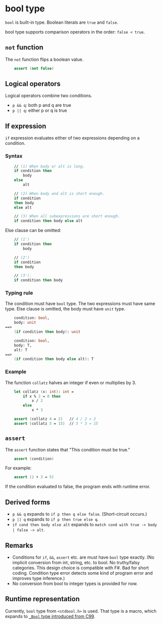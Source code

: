 # bool type

`bool` is built-in type. Boolean literals are `true` and `false`.

bool type supports comparison operators in the order: `false < true`.

## `not` function

The `not` function flips a boolean value.

```fsharp
    assert (not false)
```

## Logical operators

Logical operators combine two conditions.

- `p && q`: both p and q are true
- `p || q`: either p or q is true

## If expression

`if` expression evaluates either of two expressions depending on a condition.

### Syntax

```fsharp
    // (1) When body or alt is long.
    if condition then
        body
    else
        alt

    // (2) When body and alt is short enough.
    if condition
    then body
    else alt

    // (3) When all subexpressions are short enough.
    if condition then body else alt
```

Else clause can be omitted:

```fsharp
    // (1')
    if condition then
        body

    // (2')
    if condition
    then body

    // (3').
    if condition then body
```

### Typing rule

The condition must have `bool` type. The two expressions must have same type. Else clause is omitted, the body must have `unit` type.

```fsharp
    condition: bool,
    body: unit
==>
    (if condition then body): unit
```

```fsharp
    condition: bool,
    body: T,
    alt: T
==>
    (if condition then body else alt): T
```

### Example

The function `collatz` halves an integer if even or multiplies by 3.

```fsharp
    let collatz (x: int): int =
        if x % 2 = 0 then
            x / 2
        else
            x * 3

    assert (collatz 4 = 2)   // 4 / 2 = 2
    assert (collatz 5 = 15)  // 5 * 3 = 15
```

## `assert`

The `assert` function states that "This condition must be true."

```fsharp
    assert (condition)
```

For example:

```fsharp
    assert (2 + 3 = 5)
```

If the condition evaluated to false, the program ends with runtime error.

## Derived forms

- `p && q` expands to `if p then q else false`. (Short-circuit occurs.)
- `p || q` expands to `if p then true else q`.
- `if cond then body else alt` expands to `match cond with true -> body | false -> alt`.

## Remarks

- Conditions for `if`, `&&`, `assert` etc. are must have `bool` type exactly. (No implicit conversion from int, string, etc. to bool. No truthy/falsy categories. This design choice is compatible with F#. Bad for short coding. Condition type error detects some kind of program error and improves type inference.)
- No conversion from bool to integer types is provided for now.

## Runtime representation

Currently, `bool` type from `<stdbool.h>` is used. That type is a macro, which expands to [`_Bool` type introduced from C99](https://en.cppreference.com/w/c/language/arithmetic_types#Boolean_type).
